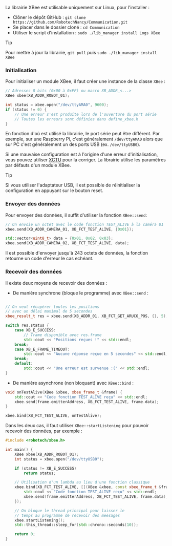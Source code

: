[order]:       # (2)
[title]:       # (Utiliser la librairie)
[description]: # (Comment utiliser la librairie XBee sur une Raspberry Pi)

La librairie XBee est utilisable uniquement sur Linux, pour l'installer :

- Clôner le dépôt GitHub : `git clone https://github.com/RobotechNancy/Communication.git`
- Se placer dans le dossier cloné : `cd Communication`
- Utiliser le script d'installation : `sudo ./lib_manager install Logs XBee`

> [!TIP]
> Pour mettre à jour la librairie, `git pull` puis `sudo ./lib_manager install XBee`

### Initialisation

Pour initialiser un module XBee, il faut créer une instance de la classe `XBee` :
```cpp
// Adresses 8 bits (0x00 à 0xFF) ou macro XB_ADDR_<...>
XBee xbee(XB_ADDR_ROBOT_01);

int status = xbee.open("/dev/ttyAMA0", 9600);
if (status != 0) {
    // Une erreur s'est produite lors de l'ouverture du port série
    // Toutes les erreurs sont définies dans define_xbee.h
}
```

En fonction d'où est utilisé la librairie, le port série peut être différent.
Par exemple, sur une Raspberry Pi, c'est généralement `/dev/ttyAMA0` alors que sur PC c'est généralement un des ports USB (ex. `/dev/ttyUSB0`).

Si une mauvaise configuration est à l'origine d'une erreur d'initialisation, vous pouvez utiliser [XCTU](https://www.digi.com/products/embedded-systems/digi-xbee/digi-xbee-tools/xctu) pour la corriger. La librairie utilise les paramètres par défauts d'un module XBee.

> [!TIP]
> Si vous utiliser l'adaptateur USB, il est possible de réinitialiser la configuration en appuyant sur le bouton reset.

### Envoyer des données

Pour envoyer des données, il suffit d'utiliser la fonction `XBee::send`:
```cpp
// On envoie un octet avec le code fonction TEST_ALIVE à la caméra 01
xbee.send(XB_ADDR_CAMERA_01, XB_FCT_TEST_ALIVE, {0x01});

std::vector<uint8_t> data = {0x01, 0x02, 0x03};
xbee.send(XB_ADDR_CAMERA_02, XB_FCT_TEST_ALIVE, data);
```

Il est possible d'envoyer jusqu'à 243 octets de données, la fonction retourne un code d'erreur le cas echéant.

### Recevoir des données

Il existe deux moyens de recevoir des données :

- De manière synchrone (bloque le programme) avec `XBee::send` :
```cpp

// On veut récupérer toutes les positions
// avec un délai maximal de 5 secondes
xbee_result_t res = xbee.send(XB_ADDR_01, XB_FCT_GET_ARUCO_POS, {}, 5);

switch res.status {
    case XB_E_SUCCESS:
        // Trame disponible avec res.frame
        std::cout << "Positions reçues !" << std::endl;
    break;
    case XB_E_FRAME_TIMEOUT:
        std::cout << "Aucune réponse reçue en 5 secondes" << std::endl;
    break;
    default:
        std::cout << "Une erreur est survenue :(" << std::endl;
}
```
- De manière asynchrone (non bloquant) avec `XBee::bind` :
```cpp
void onTestAlive(XBee &xbee, xbee_frame_t &frame) {
    std::cout << "Code fonction TEST_ALIVE reçu" << std::endl;
    xbee.send(frame.emitterAddress, XB_FCT_TEST_ALIVE, frame.data);
}

xbee.bind(XB_FCT_TEST_ALIVE, onTestAlive);
```

Dans les deux cas, il faut utiliser `XBee::startListening` pour pouvoir recevoir des données, par exemple :
```cpp
#include <robotech/xbee.h>

int main() {
    XBee xbee(XB_ADDR_ROBOT_01);
    int status = xbee.open("/dev/ttyUSB0");

    if (status != XB_E_SUCCESS)
        return status;

    // Utilisation d'un lambda au lieu d'une fonction classique
    xbee.bind(XB_FCT_TEST_ALIVE, [](XBee &xbee, const xbee_frame_t &frame) {
        std::cout << "Code fonction TEST_ALIVE reçu" << std::endl;
        xbee.send(frame.emitterAddress, XB_FCT_TEST_ALIVE, frame.data);
    });

    // On bloque le thread principal pour laisser le 
    // temps au programme de recevoir des meesages
    xbee.startListening();
    std::this_thread::sleep_for(std::chrono::seconds(10));

    return 0;
}
```

